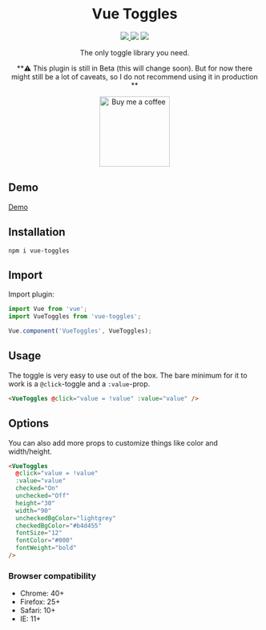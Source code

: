 <h1 align="center">Vue Toggles</h1>

<p align="center">
<a href="https://www.npmjs.com/package/vue-toggles"><img src="https://img.shields.io/npm/v/vue-toggles.svg"/> <img src="https://img.shields.io/npm/dm/vue-toggles.svg"/></a> <a href="https://vuejs.org/"><img src="https://img.shields.io/badge/vue-2.x-brightgreen.svg"/></a>
</p>

<p align="center">
The only toggle library you need.
</p>

<p align="center">
**⚠️ This plugin is still in Beta (this will change soon). But for now there might still be a lot of caveats, so I do not recommend using it in production **
</p>

<p align="center">
  <a href="https://www.buymeacoff.ee/Nifel">
    <img
         width="140"
         alt="Buy me a coffee"
         src="https://user-images.githubusercontent.com/1577802/36840220-21beb89c-1d3c-11e8-98a4-45fc334842cf.png">
  </a>
</p>

## Demo

[Demo](https://vue-toggles.netlify.app/)

## Installation

```
npm i vue-toggles
```

## Import

Import plugin:

```javascript
import Vue from 'vue';
import VueToggles from 'vue-toggles';

Vue.component('VueToggles', VueToggles);
```

## Usage

The toggle is very easy to use out of the box. The bare minimum for it to work is a `@click`-toggle and a `:value`-prop.

```html
<VueToggles @click="value = !value" :value="value" />
```

## Options

You can also add more props to customize things like color and width/height.

```html
<VueToggles
  @click="value = !value"
  :value="value"
  checked="On"
  unchecked="Off"
  height="30"
  width="90"
  uncheckedBgColor="lightgrey"
  checkedBgColor="#b4d455"
  fontSize="12"
  fontColor="#000"
  fontWeight="bold"
/>
```

### Browser compatibility

- Chrome: 40+
- Firefox: 25+
- Safari: 10+
- IE: 11+
